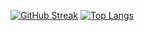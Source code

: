 

[![GitHub Streak](http://github-readme-streak-stats.herokuapp.com?user=bunnybones9000&theme=darcula&hide_border=true)](https://git.io/streak-stats)
[![Top Langs](https://github-readme-stats.vercel.app/api/top-langs/?username=bunnybones9000&layout=compact&theme=vision-friendly-dark)](https://github.com/anuraghazra/github-readme-stats) 
<!--- ![Github stats](https://github-readme-stats.vercel.app/api?username=bunnybones9000&theme=highcontrast&show_icons=true&count_private=true) --->


<!---
bunnybones9000/bunnybones9000 is a ✨ special ✨ repository because its `README.md` (this file) appears on your GitHub profile.
You can click the Preview link to take a look at your changes.
--->
